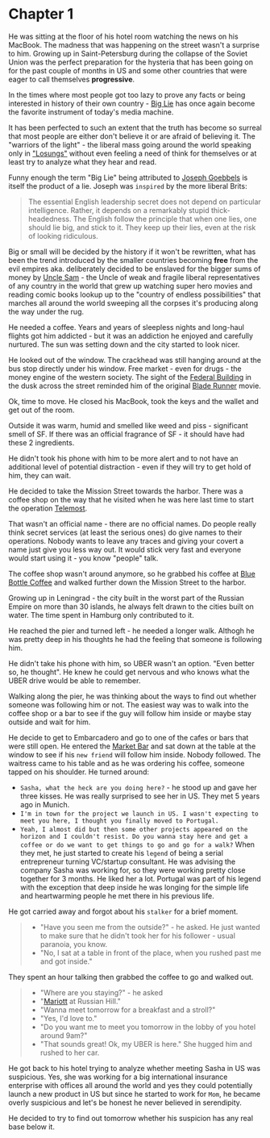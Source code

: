 # Chapter 1
He was sitting at the floor of his hotel room watching the news on his MacBook.
The madness that was happening on the street wasn't a surprise to him. Growing
up in Saint-Petersburg during the collapse of the Soviet Union was the perfect
preparation for the hysteria that has been going on for the past couple of
months in US and some other countries that were eager to call themselves
**progressive**.

In the times where most people got too lazy to prove any facts or being
interested in history of their own country - [Big Lie](https://en.wikipedia.org/wiki/Big_lie)
has once again become the favorite instrument of today's media machine.

It has been perfected to such an extent that the truth has become so surreal
that most people are either don't believe it or are afraid of believing it.
The "warriors of the light" - the liberal mass going around the world speaking
only in ["Losungs"](https://en.wiktionary.org/wiki/Losung#German) without even
feeling a need of think for themselves or at least try to analyze what they
hear and read.

Funny enough the term "Big Lie" being attributed to [Joseph Goebbels](https://en.wikipedia.org/wiki/Joseph_Goebbels)
is itself the product of a lie. Joseph was `inspired` by the more liberal
Brits:

> The essential English leadership secret does not depend on particular intelligence. Rather, it depends on a remarkably stupid thick-headedness. The English follow the principle that when one lies, one should lie big, and stick to it. They keep up their lies, even at the risk of looking ridiculous.

Big or small will be decided by the history if
it won't be rewritten, what has been the trend introduced by the smaller
countries becoming **free** from the evil empires aka. deliberately decided to
be enslaved for the bigger sums of money by [Uncle Sam](https://en.wikipedia.org/wiki/Uncle_Sam) - the Uncle of weak and fragile liberal representatives of any country in the world that grew up watching super hero movies and reading comic books lookup up to the "country of endless possibilities" that marches all around the world sweeping all the corpses it's producing along the way under the rug.

He needed a coffee. Years and years of sleepless nights and long-haul flights
got him addicted - but it was an addiction he enjoyed and carefully nurtured.
The sun was setting down and the city started to look nicer.

He looked out of the window. The crackhead was still hanging around at the bus
stop directly under his window. Free market - even for drugs - the money
engine of the western society. The sight of the [Federal Building](https://en.wikipedia.org/wiki/San_Francisco_Federal_Building)
in the dusk across the street reminded him of the original [Blade Runner](https://www.imdb.com/title/tt0083658/) movie.

Ok, time to move. He closed his MacBook, took the keys and the wallet and get
out of the room.

Outside it was warm, humid and smelled like weed and piss - significant
smell of SF. If there was an official fragrance of SF - it should have had
these 2 ingredients.

He didn't took his phone with him to be more alert and to not have an additional
level of potential distraction - even if they will try to get hold of him, they
can wait.

He decided to take the Mission Street towards the harbor. There was a coffee
shop on the way that he visited when he was here last time to start the
operation [Telemost](https://en.wikipedia.org/wiki/U.S.%E2%80%93Soviet_Space_Bridge).

That wasn't an official name - there are no official names. Do people
really think secret services (at least the serious ones) do give names to their
operations. Nobody wants to leave any traces and giving your covert a name just
give you less way out. It would stick very fast and everyone would start using
it - you know "people" talk.

The coffee shop wasn't around anymore, so he grabbed his coffee at [Blue Bottle
Coffee](https://goo.gl/maps/j5NttDf83M66iQKHA) and walked further down the
Mission Street to the harbor.

Growing up in Leningrad - the city built in the worst part of the Russian
Empire on more than 30 islands, he always felt drawn to the cities built on
water. The time spent in Hamburg only contributed to it.

He reached the pier and turned left - he needed a longer walk. Althogh he was
pretty deep in his thoughts he had the feeling that someone is following him.

He didn't take his phone with him, so UBER wasn't an option. "Even better so,
he thought". He knew he could get nervous and who knows what the UBER drive
would be able to remember.

Walking along the pier, he was thinking about the ways to find out whether
someone was following him or not. The easiest way was to walk into the coffee
shop or a bar to see if the guy will follow him inside or maybe stay outside
and wait for him.

He decide to get to Embarcadero and go to one of the cafes or bars that were
still open. He entered the [Market Bar](https://goo.gl/maps/k6LnuZwNd8kFpPSp9)
and sat down at the table at the window to see if his `new friend` will follow
him inside. Nobody followed. The waitress came to his table and as he was
ordering his coffee, someone tapped on his shoulder. He turned around:

- `Sasha, what the heck are you doing here?` - he stood up and gave her three
  kisses. He was really surprised to see her in US. They met 5 years ago in Munich.
- `I'm in town for the project we launch in US. I wasn't expecting to meet you
  here, I thought you finally moved to Portugal.`
- `Yeah, I almost did but then some other projects appeared on the horizon and
  I couldn't resist. Do you wanna stay here and get a coffee or do we want to
  get things to go and go for a walk?`
When they met, he just started to create his `legend` of being a serial
entrepreneur turning VC/startup consultant. He was advising the company Sasha
was working for, so they were working pretty close together for 3 months. He
liked her a lot. Portugal was part of his legend with the exception that deep
inside he was longing for the simple life and heartwarming people he met there
in his previous life.

He got carried away and forgot about his `stalker` for a brief moment.
> - "Have you seen me from the outside?" - he asked. He just wanted to make sure
  that he didn't took her for his follower - usual paranoia, you know.
> - "No, I sat at a table in front of the place, when you rushed past me and got
  inside."

They spent an hour talking then grabbed the coffee to go and walked out.
> - "Where are you staying?" - he asked
> - "[Mariott](https://goo.gl/maps/ry8J9v76ZPL1nkZB6) at Russian Hill."
> - "Wanna meet tomorrow for a breakfast and a stroll?"
> - "Yes, I'd love to."
> - "Do you want me to meet you tomorrow in the lobby of you hotel around 9am?"
> - "That sounds great! Ok, my UBER is here."
She hugged him and rushed to her car.

He got back to his hotel trying to analyze whether meeting Sasha in US was
suspicious. Yes, she was working for a big international insurance enterprise with offices all around the world and yes they could potentially launch a new product in US but since he started to work for `Mom`, he became overly suspicious and let's be honest he never believed in serendipity.

He decided to try to find out tomorrow whether his suspicion has any real base below it.
